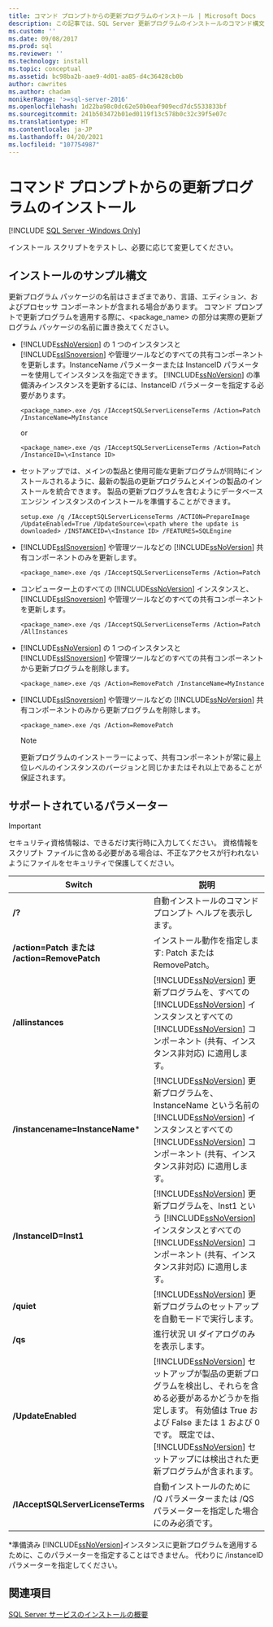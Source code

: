 ```yaml
---
title: コマンド プロンプトからの更新プログラムのインストール | Microsoft Docs
description: この記事では、SQL Server 更新プログラムのインストールのコマンド構文について説明します。 インストール スクリプトをテストし、組織の必要に応じて変更できます。
ms.custom: ''
ms.date: 09/08/2017
ms.prod: sql
ms.reviewer: ''
ms.technology: install
ms.topic: conceptual
ms.assetid: bc98ba2b-aae9-4d01-aa85-d4c36428cb0b
author: cawrites
ms.author: chadam
monikerRange: '>=sql-server-2016'
ms.openlocfilehash: 1d22ba98c0dc62e50b0eaf909ecd7dc5533833bf
ms.sourcegitcommit: 241b503472b01ed0119f13c578b0c32c39f5e07c
ms.translationtype: HT
ms.contentlocale: ja-JP
ms.lasthandoff: 04/20/2021
ms.locfileid: "107754987"
---
```

# <a name="installing-updates-from-the-command-prompt"></a>コマンド プロンプトからの更新プログラムのインストール

[!INCLUDE [SQL Server -Windows Only](../../includes/applies-to-version/sql-windows-only.md)]

インストール スクリプトをテストし、必要に応じて変更してください。 
 
## <a name="sample-syntax-for-installation"></a>インストールのサンプル構文 
更新プログラム パッケージの名前はさまざまであり、言語、エディション、およびプロセッサ コンポーネントが含まれる場合があります。 コマンド プロンプトで更新プログラムを適用する際に、<package_name> の部分は実際の更新プログラム パッケージの名前に置き換えてください。 
 
- [!INCLUDE[ssNoVersion](../../includes/ssnoversion-md.md)] の 1 つのインスタンスと [!INCLUDE[ssISnoversion](../../includes/ssisnoversion-md.md)] や管理ツールなどのすべての共有コンポーネントを更新します。InstanceName パラメーターまたは InstanceID パラメーターを使用してインスタンスを指定できます。 [!INCLUDE[ssNoVersion](../../includes/ssnoversion-md.md)] の準備済みインスタンスを更新するには、InstanceID パラメーターを指定する必要があります。

    ```
    <package_name>.exe /qs /IAcceptSQLServerLicenseTerms /Action=Patch /InstanceName=MyInstance
    ```
    or 
    ```
    <package_name>.exe /qs /IAcceptSQLServerLicenseTerms /Action=Patch /InstanceID=\<Instance ID>
    ```

- セットアップでは、メインの製品と使用可能な更新プログラムが同時にインストールされるように、最新の製品の更新プログラムとメインの製品のインストールを統合できます。 製品の更新プログラムを含むようにデータベース エンジン インスタンスのインストールを準備することができます。 

    ```
    setup.exe /q /IAcceptSQLServerLicenseTerms /ACTION=PrepareImage /UpdateEnabled=True /UpdateSource=\<path where the update is downloaded> /INSTANCEID=\<Instance ID> /FEATURES=SQLEngine
    ```

- [!INCLUDE[ssISnoversion](../../includes/ssisnoversion-md.md)] や管理ツールなどの [!INCLUDE[ssNoVersion](../../includes/ssnoversion-md.md)] 共有コンポーネントのみを更新します。 

    ```
    <package_name>.exe /qs /IAcceptSQLServerLicenseTerms /Action=Patch
    ```

- コンピューター上のすべての [!INCLUDE[ssNoVersion](../../includes/ssnoversion-md.md)] インスタンスと、[!INCLUDE[ssISnoversion](../../includes/ssisnoversion-md.md)] や管理ツールなどのすべての共有コンポーネントを更新します。 

    ```
    <package_name>.exe /qs /IAcceptSQLServerLicenseTerms /Action=Patch /AllInstances
    ```

- [!INCLUDE[ssNoVersion](../../includes/ssnoversion-md.md)] の 1 つのインスタンスと [!INCLUDE[ssISnoversion](../../includes/ssisnoversion-md.md)] や管理ツールなどのすべての共有コンポーネントから更新プログラムを削除します。 

    ```
    <package_name>.exe /qs /Action=RemovePatch /InstanceName=MyInstance
    ```

- [!INCLUDE[ssISnoversion](../../includes/ssisnoversion-md.md)] や管理ツールなどの [!INCLUDE[ssNoVersion](../../includes/ssnoversion-md.md)] 共有コンポーネントのみから更新プログラムを削除します。 

    ```
    <package_name>.exe /qs /Action=RemovePatch
    ```

  > [!NOTE] 
  > 更新プログラムのインストーラーによって、共有コンポーネントが常に最上位レベルのインスタンスのバージョンと同じかまたはそれ以上であることが保証されます。 
 
## <a name="supported-parameters"></a>サポートされているパラメーター 
 
> [!IMPORTANT] 
> セキュリティ資格情報は、できるだけ実行時に入力してください。 資格情報をスクリプト ファイルに含める必要がある場合は、不正なアクセスが行われないようにファイルをセキュリティで保護してください。 
 
|Switch|説明| 
|------------|-----------------| 
|**/?**|自動インストールのコマンド プロンプト ヘルプを表示します。| 
|**/action=Patch または /action=RemovePatch**|インストール動作を指定します: Patch または RemovePatch。| 
|**/allinstances**|[!INCLUDE[ssNoVersion](../../includes/ssnoversion-md.md)] 更新プログラムを、すべての [!INCLUDE[ssNoVersion](../../includes/ssnoversion-md.md)] インスタンスとすべての [!INCLUDE[ssNoVersion](../../includes/ssnoversion-md.md)] コンポーネント (共有、インスタンス非対応) に適用します。| 
|**/instancename=InstanceName***|[!INCLUDE[ssNoVersion](../../includes/ssnoversion-md.md)] 更新プログラムを、InstanceName という名前の [!INCLUDE[ssNoVersion](../../includes/ssnoversion-md.md)] インスタンスとすべての [!INCLUDE[ssNoVersion](../../includes/ssnoversion-md.md)] コンポーネント (共有、インスタンス非対応) に適用します。| 
|**/InstanceID=Inst1**|[!INCLUDE[ssNoVersion](../../includes/ssnoversion-md.md)] 更新プログラムを、Inst1 という [!INCLUDE[ssNoVersion](../../includes/ssnoversion-md.md)] インスタンスとすべての [!INCLUDE[ssNoVersion](../../includes/ssnoversion-md.md)] コンポーネント (共有、インスタンス非対応) に適用します。| 
|**/quiet**|[!INCLUDE[ssNoVersion](../../includes/ssnoversion-md.md)] 更新プログラムのセットアップを自動モードで実行します。| 
|**/qs**|進行状況 UI ダイアログのみを表示します。| 
|**/UpdateEnabled**|[!INCLUDE[ssNoVersion](../../includes/ssnoversion-md.md)] セットアップが製品の更新プログラムを検出し、それらを含める必要があるかどうかを指定します。 有効値は True および False または 1 および 0 です。 既定では、 [!INCLUDE[ssNoVersion](../../includes/ssnoversion-md.md)] セットアップには検出された更新プログラムが含まれます。| 
|**/IAcceptSQLServerLicenseTerms**|自動インストールのために /Q パラメーターまたは /QS パラメーターを指定した場合にのみ必須です。| 
 
 *準備済み [!INCLUDE[ssNoVersion](../../includes/ssnoversion-md.md)]インスタンスに更新プログラムを適用するために、このパラメーターを指定することはできません。 代わりに /instanceID パラメーターを指定してください。 
 
## <a name="see-also"></a>関連項目 
 [SQL Server サービスのインストールの概要](./install-sql-server-servicing-updates.md) 
 
